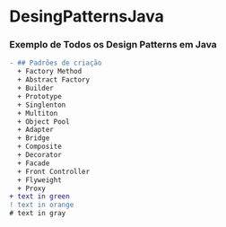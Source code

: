 # DesingPatternsJava
### Exemplo de Todos os Design Patterns em Java

```diff
- ## Padrões de criação
  + Factory Method
  + Abstract Factory
  + Builder
  + Prototype
  + Singlenton
  + Multiton
  + Object Pool
  + Adapter
  + Bridge
  + Composite
  + Decorator
  + Facade
  + Front Controller
  + Flyweight
  + Proxy
+ text in green
! text in orange
# text in gray
```
